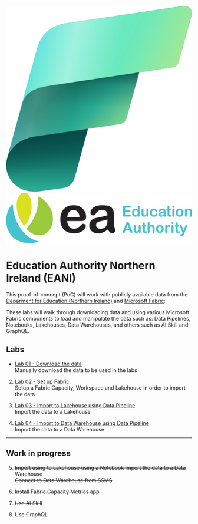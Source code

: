 ![Fabric](images/Fabric_256.svg)
![EANI](images/eani.png)


# Education Authority Northern Ireland (EANI)

This proof-of-concept (PoC) will work with publicly available data from the [Deparment for Education (Northern Ireland)](https://www.education-ni.gov.uk) and [Microsoft Fabric](https://learn.microsoft.com/en-us/fabric/get-started/microsoft-fabric-overview):

These labs will walk through downloading data and using various Microsoft Fabric components to load and manipulate the data such as: Data Pipelines, Notebooks, Lakehouses, Data Warehouses, and others such as AI Skill and GraphQL.


## Labs

- [Lab 01 - Download the data](labs/lab01/lab01.md)  
Manually download the data to be used in the labs

2. [Lab 02 - Set up Fabric](labs/lab02/lab02.md)  
Setup a Fabric Capacity, Workspace and Lakehouse in order to import the data

3. [Lab 03 - Import to Lakehouse using Data Pipeline](labs/lab03/lab03.md)  
Import the data to a Lakehouse

4. [Lab 04 - Import to Data Warehouse using Data Pipeline](labs/lab04/lab04.md)  
Import the data to a Data Warehouse

---
## Work in progress


5. ~~Import using to Lakehouse using a Notebook
Import the data to a Data Warehouse  
Connect to Data Warehouse from SSMS~~

6. ~~Install Fabric Capacity Metrics app~~

98. ~~Use AI Skill~~
99. ~~Use GraphQL~~